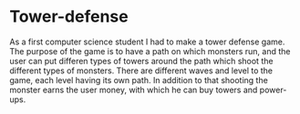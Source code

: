 # Tower-defense
As a first computer science student I had to make a tower defense game. The purpose of the game is to have a path on which monsters run, and the user can put differen types of towers around the path which shoot the different types of monsters. There are different waves and level to the game, each level having its own path. In addition to that shooting the monster earns the user money, with which he can buy towers and power-ups. 
